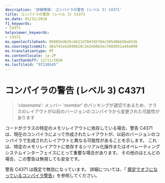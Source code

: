 ```yaml
---
description: '詳細情報: コンパイラの警告 (レベル 3) C4371'
title: コンパイラの警告 (レベル 3) C4371
ms.date: 01/31/2018
f1_keywords:
- C4371
helpviewer_keywords:
- C4371
ms.openlocfilehash: 05005bd635cb621d7047d5f8dc505d06b56ab53b
ms.sourcegitcommit: d6af41e42699628c3e2e6063ec7b03931a49a098
ms.translationtype: MT
ms.contentlocale: ja-JP
ms.lasthandoff: 12/11/2020
ms.locfileid: "97238545"
---
```

# <a name="compiler-warning-level-3-c4371"></a>コンパイラの警告 (レベル 3) C4371

> '*classname*': メンバー '*member*' のパッキングが適切であるため、クラスのレイアウトが以前のバージョンのコンパイラから変更された可能性があります

コードがクラスの特定のメモリレイアウトに依存している場合、警告 C4371 は、現在のコンパイラによって作成されたレイアウトが、以前のバージョンのコンパイラで生成されたレイアウトと異なる可能性があることを示します。 これは、特定のメモリレイアウトに依存するシリアル化操作またはオペレーティングシステムインターフェイスにとって重要な場合があります。 その他のほとんどの場合、この警告は無視しても安全です。

警告 C4371 は既定で無効になっています。 詳細については、「 [既定でオフになっているコンパイラ警告](../../preprocessor/compiler-warnings-that-are-off-by-default.md)」を参照してください。
